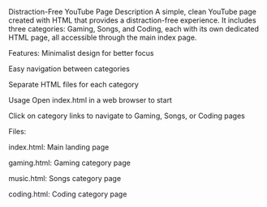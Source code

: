 Distraction-Free YouTube Page
Description
A simple, clean YouTube page created with HTML that provides a distraction-free experience. It includes three categories: Gaming, Songs, and Coding, each with its own dedicated HTML page, all accessible through the main index page.

Features:
Minimalist design for better focus

Easy navigation between categories

Separate HTML files for each category

Usage
Open index.html in a web browser to start

Click on category links to navigate to Gaming, Songs, or Coding pages

Files: 

index.html: Main landing page

gaming.html: Gaming category page

music.html: Songs category page

coding.html: Coding category page
